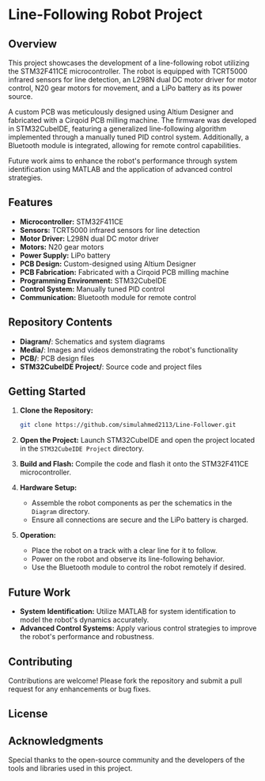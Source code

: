# Line-Following Robot Project

## Overview

This project showcases the development of a line-following robot utilizing the STM32F411CE microcontroller. The robot is equipped with TCRT5000 infrared sensors for line detection, an L298N dual DC motor driver for motor control, N20 gear motors for movement, and a LiPo battery as its power source.

A custom PCB was meticulously designed using Altium Designer and fabricated with a Cirqoid PCB milling machine. The firmware was developed in STM32CubeIDE, featuring a generalized line-following algorithm implemented through a manually tuned PID control system. Additionally, a Bluetooth module is integrated, allowing for remote control capabilities.

Future work aims to enhance the robot's performance through system identification using MATLAB and the application of advanced control strategies.

## Features

- **Microcontroller:** STM32F411CE
- **Sensors:** TCRT5000 infrared sensors for line detection
- **Motor Driver:** L298N dual DC motor driver
- **Motors:** N20 gear motors
- **Power Supply:** LiPo battery
- **PCB Design:** Custom-designed using Altium Designer
- **PCB Fabrication:** Fabricated with a Cirqoid PCB milling machine
- **Programming Environment:** STM32CubeIDE
- **Control System:** Manually tuned PID control
- **Communication:** Bluetooth module for remote control

## Repository Contents

- **Diagram/**: Schematics and system diagrams
- **Media/**: Images and videos demonstrating the robot's functionality
- **PCB/**: PCB design files
- **STM32CubeIDE Project/**: Source code and project files

## Getting Started

1. **Clone the Repository:**
   ```bash
   git clone https://github.com/simulahmed2113/Line-Follower.git
   ```

2. **Open the Project:**
   Launch STM32CubeIDE and open the project located in the `STM32CubeIDE Project` directory.

3. **Build and Flash:**
   Compile the code and flash it onto the STM32F411CE microcontroller.

4. **Hardware Setup:**
   - Assemble the robot components as per the schematics in the `Diagram` directory.
   - Ensure all connections are secure and the LiPo battery is charged.

5. **Operation:**
   - Place the robot on a track with a clear line for it to follow.
   - Power on the robot and observe its line-following behavior.
   - Use the Bluetooth module to control the robot remotely if desired.

## Future Work

- **System Identification:** Utilize MATLAB for system identification to model the robot's dynamics accurately.
- **Advanced Control Systems:** Apply various control strategies to improve the robot's performance and robustness.

## Contributing

Contributions are welcome! Please fork the repository and submit a pull request for any enhancements or bug fixes.

## License



## Acknowledgments

Special thanks to the open-source community and the developers of the tools and libraries used in this project.

